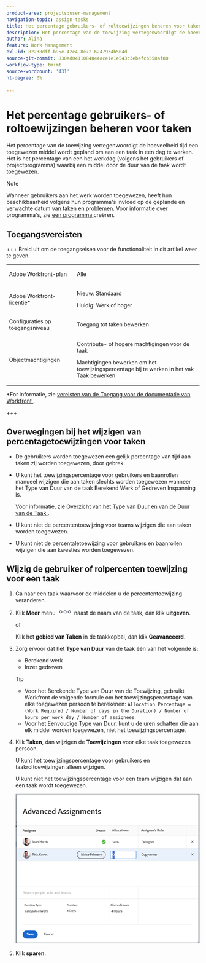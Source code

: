 ```yaml
---
product-area: projects;user-management
navigation-topic: assign-tasks
title: Het percentage gebruikers- of roltoewijzingen beheren voor taken
description: Het percentage van de toewijzing vertegenwoordigt de hoeveelheid tijd een toegewezen middel wordt gepland om aan een taak in een dag te werken. Het is het percentage van een het werkdag (volgens het gebruikers of projectprogramma) waarbij een middel door de duur van de taak wordt toegewezen.
author: Alina
feature: Work Management
exl-id: 82238dff-b95e-42e4-8e72-6247934b504d
source-git-commit: 830ad0411084844ace1e1e543c3ebefcb558af80
workflow-type: tm+mt
source-wordcount: '431'
ht-degree: 0%

---
```


# Het percentage gebruikers- of roltoewijzingen beheren voor taken

Het percentage van de toewijzing vertegenwoordigt de hoeveelheid tijd een toegewezen middel wordt gepland om aan een taak in een dag te werken. Het is het percentage van een het werkdag (volgens het gebruikers of projectprogramma) waarbij een middel door de duur van de taak wordt toegewezen.

>[!NOTE]
>
>Wanneer gebruikers aan het werk worden toegewezen, heeft hun beschikbaarheid volgens hun programma&#39;s invloed op de geplande en verwachte datum van taken en problemen. Voor informatie over programma&#39;s, zie [ een programma ](../../../administration-and-setup/set-up-workfront/configure-timesheets-schedules/create-schedules.md) creëren.

## Toegangsvereisten

+++ Breid uit om de toegangseisen voor de functionaliteit in dit artikel weer te geven.

<table style="table-layout:auto"> 
 <col> 
 <col> 
 <tbody> 
  <tr> 
   <td role="rowheader">Adobe Workfront-plan</td> 
   <td> <p>Alle</p> </td> 
  </tr> 
  <tr> 
   <td role="rowheader">Adobe Workfront-licentie*</td> 
   <td> <p>Nieuw: Standaard</p> 
   <p>Huidig: Werk of hoger</p> </td> 
  </tr> 
  <tr> 
   <td role="rowheader">Configuraties op toegangsniveau</td> 
   <td> <p>Toegang tot taken bewerken</p> </td> 
  </tr> 
  <tr> 
   <td role="rowheader">Objectmachtigingen</td> 
   <td> <p>Contribute- of hogere machtigingen voor de taak</p> <p>Machtigingen bewerken om het toewijzingspercentage bij te werken in het vak Taak bewerken</p>  </td> 
  </tr> 
 </tbody> 
</table>

*For informatie, zie [ vereisten van de Toegang voor de documentatie van Workfront ](/help/quicksilver/administration-and-setup/add-users/access-levels-and-object-permissions/access-level-requirements-in-documentation.md).

+++

## Overwegingen bij het wijzigen van percentagetoewijzingen voor taken

* De gebruikers worden toegewezen een gelijk percentage van tijd aan taken zij worden toegewezen, door gebrek.
* U kunt het toewijzingspercentage voor gebruikers en baanrollen manueel wijzigen die aan taken slechts worden toegewezen wanneer het Type van Duur van de taak Berekend Werk of Gedreven Inspanning is.

  Voor informatie, zie [ Overzicht van het Type van Duur en van de Duur van de Taak ](../../../manage-work/tasks/taskdurtn/task-duration-and-duration-type.md).

* U kunt niet de percententoewijzing voor teams wijzigen die aan taken worden toegewezen.
* U kunt niet de percentaletoewijzing voor gebruikers en baanrollen wijzigen die aan kwesties worden toegewezen.

## Wijzig de gebruiker of rolpercenten toewijzing voor een taak

1. Ga naar een taak waarvoor de middelen u de percententoewijzing veranderen.
1. Klik **Meer** menu ![](assets/qs-more-icon-on-an-object.png) naast de naam van de taak, dan klik **uitgeven**.

   of

   Klik het **gebied van Taken** in de taakkopbal, dan klik **Geavanceerd**.

1. Zorg ervoor dat het **Type van Duur** van de taak één van het volgende is:

   * Berekend werk
   * Inzet gedreven

   >[!TIP]
   >
   >* Voor het Berekende Type van Duur van de Toewijzing, gebruikt Workfront de volgende formule om het toewijzingspercentage van elke toegewezen persoon te berekenen: `Allocation Percentage = (Work Required / Number of days in the Duration) / Number of hours per work day / Number of assignees`.
   >* Voor het Eenvoudige Type van Duur, kunt u de uren schatten die aan elk middel worden toegewezen, niet het toewijzingspercentage.

1. Klik **Taken**, dan wijzigen de **Toewijzingen** voor elke taak toegewezen persoon.

   U kunt het toewijzingspercentage voor gebruikers en taakroltoewijzingen alleen wijzigen.

   U kunt niet het toewijzingspercentage voor een team wijzigen dat aan een taak wordt toegewezen.

   ![ wijzigen toewijzingspercentage ](assets/advanced-assignments-allocation-percentage.png)

1. Klik **sparen**.
